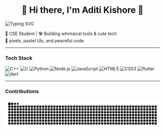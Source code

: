 <!-- 🐣 Intro -->
<h1 align="center">🌼 Hi there, I'm Aditi Kishore 🌼</h1>
<p align="left">
  <img src="https://readme-typing-svg.demolab.com?font=Fira+Code&size=20&duration=2000&pause=1000&color=dd79d9&center=true&vCenter=true&width=435&lines=I+code+cool+things+in+Python+%F0%9F%90%8D;I+design+assistants+like+ZORA+%F0%9F%A4%96;Building+fun+and+friendly+UIs+%F0%9F%92%83" alt="Typing SVG" />
</p>
<p align="left">
  🍓 CSE Student | 🛠️ Building whimsical tools & cute tech<br>
  🧁 pixels, pastel UIs, and peaceful code
</p>

---

### Tech Stack 
<p>
  <img src="https://img.icons8.com/?size=48&id=2T6TKY6whzgV&format=png&color=000000" title="C++"/>
  <img src="https://img.icons8.com/?size=48&id=40670&format=png&color=000000" title="C"/>
  <img src="https://img.icons8.com/color/48/python.png" title="Python"/>
  <img src="https://img.icons8.com/color/48/nodejs.png" title="Node.js"/>
  <img src="https://img.icons8.com/color/48/javascript.png" title="JavaScript"/>
  <img src="https://img.icons8.com/color/48/html-5.png" title="HTML5"/>
  <img src="https://img.icons8.com/color/48/css3.png" title="CSS3"/>
  <img src="https://img.icons8.com/color/48/flutter.png" title="flutter"/>
  <img src="https://img.icons8.com/color/48/dart.png" title="dart"/>
</p>

---

### Contributions
<picture>
  <source media="(prefers-color-scheme: dark)" srcset="https://raw.githubusercontent.com/Adtkre/Adtkre/output/github-contribution-grid-snake-dark.svg" />
  <source media="(prefers-color-scheme: light)" srcset="https://raw.githubusercontent.com/Adtkre/Adtkre/output/github-contribution-grid-snake.svg" />
  <img alt="Pastel Snake Contribution Graph" src="https://raw.githubusercontent.com/Adtkre/Adtkre/output/github-contribution-grid-snake.svg" />
</picture>
